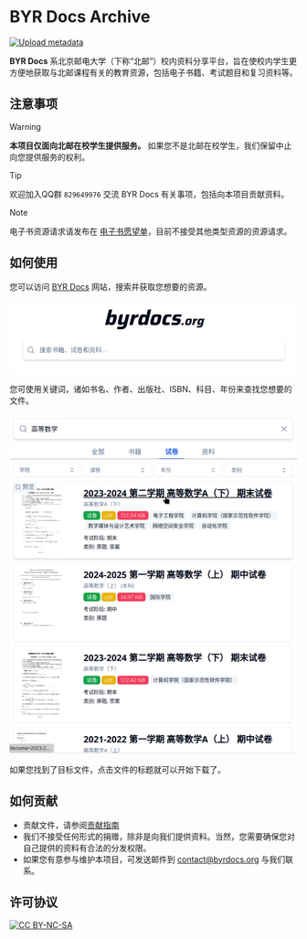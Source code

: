 # BYR Docs Archive

[![Upload metadata](https://github.com/byrdocs/byrdocs-archive/actions/workflows/check-upload.yml/badge.svg)](https://github.com/byrdocs/byrdocs-archive/actions/workflows/check-upload.yml)

**BYR Docs** 系北京邮电大学（下称“北邮”）校内资料分享平台，旨在使校内学生更方便地获取与北邮课程有关的教育资源，包括电子书籍、考试题目和复习资料等。

## 注意事项

> [!WARNING]
> **本项目仅面向北邮在校学生提供服务。** 如果您不是北邮在校学生，我们保留中止向您提供服务的权利。

> [!TIP]
> 欢迎加入QQ群 `829649976` 交流 BYR Docs 有关事项，包括向本项目贡献资料。

> [!NOTE]
> 电子书资源请求请发布在 [电子书愿望单](https://github.com/orgs/byrdocs/discussions/2)，目前不接受其他类型资源的资源请求。

## 如何使用

您可以访问 [BYR Docs](https://byrdocs.org) 网站，搜索并获取您想要的资源。

![screenshot1.png](assets/screenshot1.png)

您可使用关键词，诸如书名、作者、出版社、ISBN、科目、年份来查找您想要的文件。

![screenshot2.png](assets/screenshot2.png)

如果您找到了目标文件，点击文件的标题就可以开始下载了。

## 如何贡献

- 贡献文件，请参阅[贡献指南](./CONTRIBUTING.md)
- 我们不接受任何形式的捐赠，除非是向我们提供资料。当然，您需要确保您对自己提供的资料有合法的分发权限。
- 如果您有意参与维护本项目，可发送邮件到 [contact@byrdocs.org](mailto:contact@byrdocs.org) 与我们联系。

## 许可协议

[![CC BY-NC-SA](https://mirrors.creativecommons.org/presskit/buttons/88x31/svg/by-nc-sa.svg)](https://creativecommons.org/licenses/by-nc-sa/4.0/)
